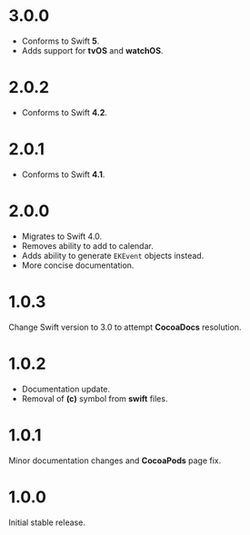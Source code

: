 # 3.0.0
* Conforms to Swift **5**.
* Adds support for **tvOS** and **watchOS**.

# 2.0.2
* Conforms to Swift **4.2**.

# 2.0.1
* Conforms to Swift **4.1**.

# 2.0.0
* Migrates to Swift 4.0.
* Removes ability to add to calendar.
* Adds ability to generate `EKEvent` objects instead.
* More concise documentation.

# 1.0.3
Change Swift version to 3.0 to attempt **CocoaDocs** resolution.

# 1.0.2
* Documentation update.
* Removal of **(c)** symbol from **swift** files.

# 1.0.1
Minor documentation changes and **CocoaPods** page fix.

# 1.0.0
Initial stable release.
